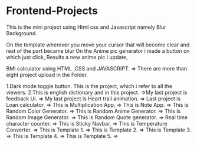# Frontend-Projects
This is the mini project using Html css and Javascript namely Blur Background.

On the template wherever you move your cursor that will become clear and rest of the part became blur
On the Anime pic generator i made a button on which just click, Results a new anime pic i update,

BMI calculator using HTML ,CSS and JAVASCRIPT.
=> There are more than eight project upload in the Folder.

1.Dark mode toggle button.
This is the project, which i refer to all the viewers.
2.This is english dictionary and in this project.
=>My last project is  feedback UI.
=> My last project is Heart trail animation.
=> Last project is Loan calculator.
=> This is Multiplication App.
=> This is Note App.
=> This is Random Color Generator.
=> This is Random Anime Generator.
=> This is Random Image Generator.
=> This is Random Quote generator.
=> Real time character counter.
=> This is Sticky Navbar.
=> This is Temperature Converter.
=> This is Template 1.
=> This is Template 2.
=> This is Template 3.
=> This is Template 4.
=> This is Template 5.
=>
